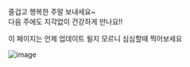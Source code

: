 즐겁고 행복한 주말 보내세요~  
다음 주에도 지각없이 건강하게 만나요!!  

이 페이지는 언제 업데이트 될지 모르니 심심할때 찍어보세요

![image](https://github.com/yellow-ai/js.github.io/assets/15371940/56ebea76-b6ae-4f86-a465-813750a568d3)


